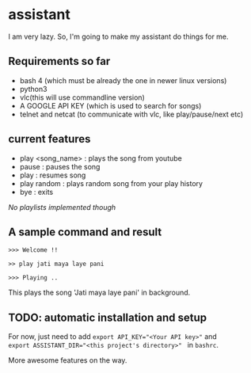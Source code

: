 # assistant
I am very lazy. So, I'm going to make my assistant do things for me. 

## Requirements so far
- bash 4 (which must be already the one in newer linux versions)
- python3
- vlc(this will use commandline version)
- A GOOGLE API KEY (which is used to search for songs)
- telnet and netcat (to communicate with vlc, like play/pause/next etc)  

## current features 
- play <song_name> : plays the song from youtube
- pause : pauses the song
- play : resumes song
- play random : plays random song from your play history
- bye : exits 

*No playlists implemented though*

## A sample command and result 
```
>>> Welcome !! 

>> play jati maya laye pani 

>>> Playing ..  

```
This plays the song 'Jati maya laye pani' in background. 

## TODO: automatic installation and setup
For now, just need to add 
`export API_KEY="<Your API key>"` and  
`export ASSISTANT_DIR="<this project's directory>" ` in `bashrc`.  

More awesome features on the way.
